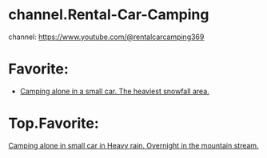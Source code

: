 # channel.Rental-Car-Camping
channel: https://www.youtube.com/@rentalcarcamping369

# Favorite:
- [Camping alone in a small car. The heaviest snowfall area.](https://youtu.be/uOF93lN-pNM)

# Top.Favorite:
[Camping alone in small car in Heavy rain. Overnight in the mountain stream.](https://youtu.be/8-o7kHenBBw)
